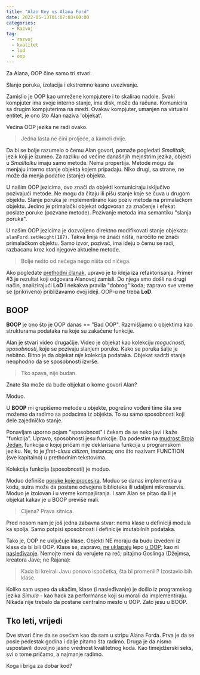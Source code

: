 ```yaml
---
title: "Alan Key vs Alana Ford"
date: 2022-05-13T01:07:03+00:00
categories:
  - Razvoj
tag:
  - razvoj
  - kvalitet
  - lod
  - oop
---
```


Za Alana, OOP čine samo tri stvari.

<!--more-->

Slanje poruka, izolacija i ekstremno kasno uvezivanje.

Zamislio je OOP kao umrežene kompjutere i to skalirao nadole. Svaki kompjuter ima svoje interno stanje, ima disk, može da računa. Komunicira sa drugim kompjuterima na mreži. Ovakav kompjuter, umanjen na virtualni entitet, je ono što Alan naziva 'objekat'.

Većina OOP jezika ne radi ovako.

> Jedna lasta ne čini proljeće, a kamoli dvije.

Da bi se bolje razumelo o čemu Alan govori, pomaže pogledati  _Smalltalk_, jezik koji je izumeo. Za razliku od većine današnjih mejnstrim jezika, objekti u _Smalltalku_ imaju samo metode. Nema propertija. Metode mogu da menjaju interno stanje objekta kojem pripadaju. Niko drugi, sa strane, ne može da menja podatke (stanje) objekta.

U našim OOP jezicima, ovo znači da objekti komuniciraju isključivo pozivajući metode. Ne mogu da čitaju ili pišu stanje koje se čuva u drugom objektu. Slanje poruka je implementirano kao poziv metoda na primalačkom objektu. Jedino je primalački objekat odgovoran za značenje i efekat poslate poruke (pozvane metode). Pozivanje metoda ima semantiku "slanja poruka".

U našim OOP jezicima je dozvoljeno direktno modifikovati stanje objekata: `alanFord.setHeight(187)`. Takva linija ne znači ništa, naročito ne znači primalačkom objektu. Samo izvor, pozivač, ima ideju o čemu se radi, razbacanu kroz kod njegove aktuelne metode.

> Bolje nešto od nečega nego ništa od ničega.

Ako pogledate [prethodni članak](https://oblac.rs/lod-paperboy-and-iscan/), upravo je to ideja iza refaktorisanja. Primer \#3 je rezultat koji odgovara Alanovoj zamisli. Do njega smo došli na drugi način, analizirajući **LoD** i nekakva pravila "dobrog" koda; zapravo sve vreme se (prikriveno) približavamo ovoj ideji. OOP-u ne treba **LoD**.

## BOOP

**BOOP** je ono što je OOP danas == "Bad OOP". Razmišljamo o objektima kao strukturama podataka na koje su zakačene funkcije.

Alan je stvari video drugačije. Video je objekat kao kolekciju _mogućnosti_, _sposobnosti_, koje se pozivaju slanjem poruke. Kako se poruka šalje je nebitno. Bitno je da objekat _nije_ kolekcija podataka. Objekat sadrži stanje neophodno da se sposobnosti izvrše.

> Tko spava, nije budan.

Znate šta može da bude objekat o kome govori Alan?

Moduo.

U **BOOP** mi grupišemo metode u objekte, pogrešno vođeni time šta sve možemo da radimo sa podacima iz objekta. To su samo sposobnosti koji dele zajedničko stanje.

Ponavljam uporno pojam "sposobnost" i čekam da se neko javi i kaže "funkcija". Upravo, sposobnosti jesu funkcije. Da podestim na [mudrost Broja Jedan](https://github.com/igr/color-code/blob/main/doc/13-function.md), funkcija o kojoj pričam nije deklarisana funkcija u programskom jeziku. Ne, to je _first-class citizen_, instanca; ono što nazivam FUNCTION (sve kapitalno) u prethodnim tekstovima.

Kolekcija funkcija (sposobnosti) je moduo.

Moduo definiše [poruke koje procesira](https://github.com/igr/color-code/blob/main/pectopah/office-api/src/main/kotlin/ac/obl/pectopah/api.kt). Moduo se danas implementira u kodu, sutra može da postane odvojena biblioteka ili udaljeni mikroservis. Moduo je izolovan i u vreme kompajliranja. I sam Alan se pitao da li je objekat kakav je u BOOP previše mali.

> Cijena? Prava sitnica.

Pred nosom nam je još jedna zabavna stvar: nema klase u definiciji modula ka spolja. Samo potpisi sposobnosti i definicije imutabilnih podataka.

Tako je, OOP ne uključuje klase. Objekti NE moraju da budu izvedeni iz klasa da bi bili OOP. Klase se, zapravo, [ne uklapaju](https://oblac.rs/oop-boja/) lepo [u OOP](https://oblac.rs/kvadrat-vs-pravougaonik/); kao ni [nasleđivanje](https://oblac.rs/otpor-oop-nasledjivanje/). Nemojte meni da verujete na reč; pitajmo Goslinga (Džejmsa, kreatora Jave; ne Rajana):

> Kada bi kreirali Javu ponovo ispočetka, šta bi promenili? Izostavio bih klase.

Koliko sam uspeo da ukačim, klase (i nasleđivanje) je došlo iz programskog jezika _Simula_ - kao hack za performanse koji su morali da implementiraju. Nikada nije trebalo da postane centralno mesto u OOP. Zato jesu u BOOP.

## Tko leti, vrijedi

Dve stvari čine da se osećam kao da sam u stripu Alana Forda. Prva je da se posle pedestak godina i dalje pitamo šta radimo. Druga je da nismo uspostavili dovoljno jasno vrednost kvalitetnog koda. Kao timejdžerski seks, svi o tome pričamo, a najmanje radimo.

Koga i briga za dobar kod?